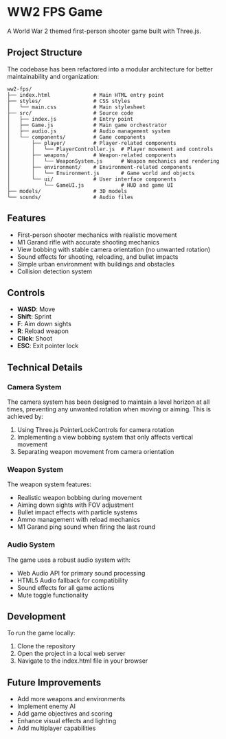 # WW2 FPS Game

A World War 2 themed first-person shooter game built with Three.js.

## Project Structure

The codebase has been refactored into a modular architecture for better maintainability and organization:

```
ww2-fps/
├── index.html              # Main HTML entry point
├── styles/                 # CSS styles
│   └── main.css            # Main stylesheet
├── src/                    # Source code
│   ├── index.js            # Entry point
│   ├── Game.js             # Main game orchestrator
│   ├── audio.js            # Audio management system
│   └── components/         # Game components
│       ├── player/         # Player-related components
│       │   └── PlayerController.js  # Player movement and controls
│       ├── weapons/        # Weapon-related components
│       │   └── WeaponSystem.js      # Weapon mechanics and rendering
│       ├── environment/    # Environment-related components
│       │   └── Environment.js       # Game world and objects
│       └── ui/             # User interface components
│           └── GameUI.js            # HUD and game UI
├── models/                 # 3D models
└── sounds/                 # Audio files
```

## Features

- First-person shooter mechanics with realistic movement
- M1 Garand rifle with accurate shooting mechanics
- View bobbing with stable camera orientation (no unwanted rotation)
- Sound effects for shooting, reloading, and bullet impacts
- Simple urban environment with buildings and obstacles
- Collision detection system

## Controls

- **WASD**: Move
- **Shift**: Sprint
- **F**: Aim down sights
- **R**: Reload weapon
- **Click**: Shoot
- **ESC**: Exit pointer lock

## Technical Details

### Camera System

The camera system has been designed to maintain a level horizon at all times, preventing any unwanted rotation when moving or aiming. This is achieved by:

1. Using Three.js PointerLockControls for camera rotation
2. Implementing a view bobbing system that only affects vertical movement
3. Separating weapon movement from camera orientation

### Weapon System

The weapon system features:

- Realistic weapon bobbing during movement
- Aiming down sights with FOV adjustment
- Bullet impact effects with particle systems
- Ammo management with reload mechanics
- M1 Garand ping sound when firing the last round

### Audio System

The game uses a robust audio system with:

- Web Audio API for primary sound processing
- HTML5 Audio fallback for compatibility
- Sound effects for all game actions
- Mute toggle functionality

## Development

To run the game locally:

1. Clone the repository
2. Open the project in a local web server
3. Navigate to the index.html file in your browser

## Future Improvements

- Add more weapons and environments
- Implement enemy AI
- Add game objectives and scoring
- Enhance visual effects and lighting
- Add multiplayer capabilities
